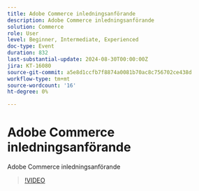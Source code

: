 ```yaml
---
title: Adobe Commerce inledningsanförande
description: Adobe Commerce inledningsanförande
solution: Commerce
role: User
level: Beginner, Intermediate, Experienced
doc-type: Event
duration: 832
last-substantial-update: 2024-08-30T00:00:00Z
jira: KT-16080
source-git-commit: a5e8d1ccfb7f8874a0081b70ac8c756702ce438d
workflow-type: tm+mt
source-wordcount: '16'
ht-degree: 0%

---
```



# Adobe Commerce inledningsanförande

Adobe Commerce inledningsanförande

>[!VIDEO](https://video.tv.adobe.com/v/3433144/?learn=on)
